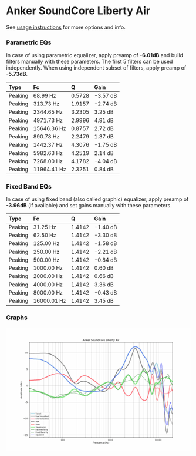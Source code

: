 # Anker SoundCore Liberty Air
See [usage instructions](https://github.com/jaakkopasanen/AutoEq#usage) for more options and info.

### Parametric EQs
In case of using parametric equalizer, apply preamp of **-6.01dB** and build filters manually
with these parameters. The first 5 filters can be used independently.
When using independent subset of filters, apply preamp of **-5.73dB**.

| Type    | Fc          |      Q | Gain     |
|:--------|:------------|:-------|:---------|
| Peaking | 68.99 Hz    | 0.5728 | -3.57 dB |
| Peaking | 313.73 Hz   | 1.9157 | -2.74 dB |
| Peaking | 2344.65 Hz  | 3.2305 | 3.25 dB  |
| Peaking | 4971.73 Hz  | 2.9996 | 4.91 dB  |
| Peaking | 15646.36 Hz | 0.8757 | 2.72 dB  |
| Peaking | 890.78 Hz   | 2.2479 | 1.37 dB  |
| Peaking | 1442.37 Hz  | 4.3076 | -1.75 dB |
| Peaking | 5982.63 Hz  | 4.2519 | 2.14 dB  |
| Peaking | 7268.00 Hz  | 4.1782 | -4.04 dB |
| Peaking | 11964.41 Hz | 2.3251 | 0.84 dB  |

### Fixed Band EQs
In case of using fixed band (also called graphic) equalizer, apply preamp of **-3.96dB**
(if available) and set gains manually with these parameters.

| Type    | Fc          |      Q | Gain     |
|:--------|:------------|:-------|:---------|
| Peaking | 31.25 Hz    | 1.4142 | -1.40 dB |
| Peaking | 62.50 Hz    | 1.4142 | -3.30 dB |
| Peaking | 125.00 Hz   | 1.4142 | -1.58 dB |
| Peaking | 250.00 Hz   | 1.4142 | -2.21 dB |
| Peaking | 500.00 Hz   | 1.4142 | -0.84 dB |
| Peaking | 1000.00 Hz  | 1.4142 | 0.60 dB  |
| Peaking | 2000.00 Hz  | 1.4142 | 0.66 dB  |
| Peaking | 4000.00 Hz  | 1.4142 | 3.36 dB  |
| Peaking | 8000.00 Hz  | 1.4142 | -0.43 dB |
| Peaking | 16000.01 Hz | 1.4142 | 3.45 dB  |

### Graphs
![](./Anker%20SoundCore%20Liberty%20Air.png)